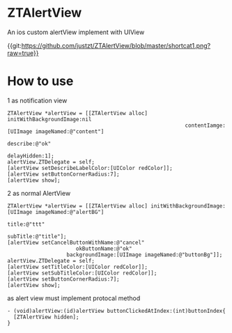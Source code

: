 ZTAlertView
===========

An ios custom alertView implement with UIView

{{git:https://github.com/justzt/ZTAlertView/blob/master/shortcat1.png?raw=true}}

How to use
===========

1 as notification view

    ZTAlertView *alertView = [[ZTAlertView alloc] initWithBackgroundImage:nil
                                                             contentIamge:[UIImage imageNamed:@"content"]
                                                                 describe:@"ok"
                                                              delayHidden:1];
    alertView.ZTDelegate = self;
    [alertView setDescribeLabelColor:[UIColor redColor]];
    [alertView setButtonCornerRadius:7];
    [alertView show];
    
2 as normal AlertView

    ZTAlertView *alertView = [[ZTAlertView alloc] initWithBackgroundImage:[UIImage imageNamed:@"alertBG"]
                                                                    title:@"ttt"
                                                                 subTitle:@"title"];
    [alertView setCancelButtonWithName:@"cancel"
                          okButtonName:@"ok"
                       backgroundImage:[UIImage imageNamed:@"buttonBg"]];
    alertView.ZTDelegate = self;
    [alertView setTitleColor:[UIColor redColor]];
    [alertView setSubTitleColor:[UIColor redColor]];
    [alertView setButtonCornerRadius:7];
    [alertView show];
    
 as alert view must implement protocal method
    
    - (void)alertView:(id)alertView buttonClickedAtIndex:(int)buttonIndex{
      [ZTAlertView hidden];
    }
    
